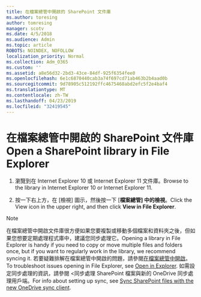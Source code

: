 ```yaml
---
title: 在檔案總管中開啟的 SharePoint 文件庫
ms.author: toresing
author: tomresing
manager: scotv
ms.date: 4/5/2018
ms.audience: Admin
ms.topic: article
ROBOTS: NOINDEX, NOFOLLOW
localization_priority: Normal
ms.collection: Adm_O365
ms.custom: ''
ms.assetid: a8e56d32-2bd3-43ce-84df-925f6354fee0
ms.openlocfilehash: 6e1c6870440cab3a74f697cd71ab463b2b4aad0b
ms.sourcegitcommit: 9d78905c512192ffc4675468abd2efc5f2e4baf4
ms.translationtype: MT
ms.contentlocale: zh-TW
ms.lasthandoff: 04/23/2019
ms.locfileid: "32419545"
---
```

# <a name="open-a-sharepoint-library-in-file-explorer"></a><span data-ttu-id="da862-102">在檔案總管中開啟的 SharePoint 文件庫</span><span class="sxs-lookup"><span data-stu-id="da862-102">Open a SharePoint library in File Explorer</span></span>

1. <span data-ttu-id="da862-103">瀏覽到在 Internet Explorer 10 或 Internet Explorer 11 文件庫。</span><span class="sxs-lookup"><span data-stu-id="da862-103">Browse to the library in Internet Explorer 10 or Internet Explorer 11.</span></span> 
    
2. <span data-ttu-id="da862-104">按一下右上方，在 [檢視] 圖示，然後按一下 [**檔案總管] 中的檢視**。</span><span class="sxs-lookup"><span data-stu-id="da862-104">Click the View icon in the upper right, and then click **View in File Explorer**.</span></span>
    
> [!NOTE]
> <span data-ttu-id="da862-105">在檔案總管中開啟文件庫很方便如果您要複製或移動多個檔案和資料夾之後，但如果您想要定期處理程式庫中，建議您同步處理它。</span><span class="sxs-lookup"><span data-stu-id="da862-105">Opening a library in File Explorer is handy if you need to copy or move multiple files and folders once, but if you want to regularly work in the library, we recommend syncing it.</span></span> <span data-ttu-id="da862-106">若要疑難排解在檔案總管中開啟的問題，請參閱[在檔案總管中開啟](https://go.microsoft.com/fwlink/?linkid=871665)。</span><span class="sxs-lookup"><span data-stu-id="da862-106">To troubleshoot issues opening in File Explorer, see [Open in Explorer](https://go.microsoft.com/fwlink/?linkid=871665).</span></span> <span data-ttu-id="da862-107">如需設定同步處理的資訊，請參閱 <<c0>同步處理 SharePoint 檔案與新的 OneDrive 同步處理用戶端。</span><span class="sxs-lookup"><span data-stu-id="da862-107">For info about setting up sync, see [Sync SharePoint files with the new OneDrive sync client](https://go.microsoft.com/fwlink/?linkid=871666).</span></span> 
  

